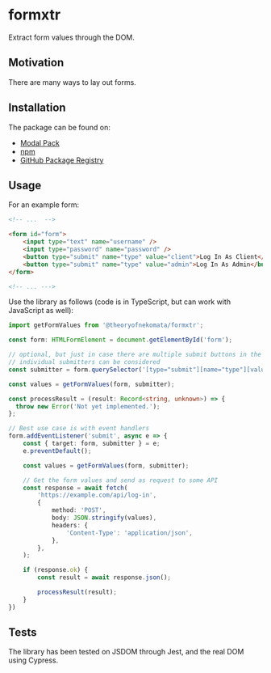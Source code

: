 # formxtr

Extract form values through the DOM.

## Motivation

There are many ways to lay out forms.

## Installation

The package can be found on:

- [Modal Pack](https://js.pack.modal.sh)
- [npm](https://npmjs.com/package/formxtr)
- [GitHub Package Registry](https://github.com/TheoryOfNekomata/formxtr/packages/784699)

## Usage

For an example form:

```html
<!-- ...  -->

<form id="form">
	<input type="text" name="username" />
	<input type="password" name="password" />
	<button type="submit" name="type" value="client">Log In As Client</button>
	<button type="submit" name="type" value="admin">Log In As Admin</button>
</form>

<!-- ... --->
```

Use the library as follows (code is in TypeScript, but can work with JavaScript as well):

```typescript
import getFormValues from '@theoryofnekomata/formxtr';

const form: HTMLFormElement = document.getElementById('form');

// optional, but just in case there are multiple submit buttons in the form,
// individual submitters can be considered
const submitter = form.querySelector('[type="submit"][name="type"][value="client"]');

const values = getFormValues(form, submitter);

const processResult = (result: Record<string, unknown>) => {
  throw new Error('Not yet implemented.');
};

// Best use case is with event handlers
form.addEventListener('submit', async e => {
	const { target: form, submitter } = e;
	e.preventDefault();

	const values = getFormValues(form, submitter);

	// Get the form values and send as request to some API
	const response = await fetch(
		'https://example.com/api/log-in',
		{
			method: 'POST',
			body: JSON.stringify(values),
			headers: {
				'Content-Type': 'application/json',
			},
		},
	);

	if (response.ok) {
		const result = await response.json();

		processResult(result);
	}
})
```

## Tests

The library has been tested on JSDOM through Jest, and the real DOM using Cypress.
